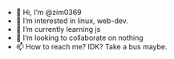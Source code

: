 - 👋 Hi, I’m @zim0369
- 👀 I’m interested in linux, web-dev.
- 🌱 I’m currently learning js
- 💞️ I’m looking to collaborate on nothing
- 📫 How to reach me? IDK? Take a bus maybe.

<!---
zim0369/zim0369 is a ✨ special ✨ repository because its `README.md` (this file) appears on your GitHub profile.
You can click the Preview link to take a look at your changes.
--->
